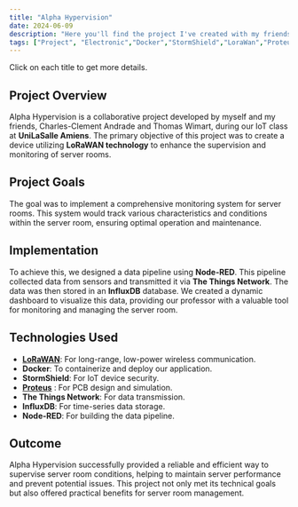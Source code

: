 ```yaml
---
title: "Alpha Hypervision"
date: 2024-06-09
description: "Here you'll find the project I've created with my friends at UniLaSalle"
tags: ["Project", "Electronic","Docker","StormShield","LoraWan","Proteus","The Things Network"]
---
```

Click on each title to get more details.

## Project Overview
Alpha Hypervision is a collaborative project developed by myself and my friends, Charles-Clement Andrade and Thomas Wimart, during our IoT class at **UniLaSalle Amiens**. The primary objective of this project was to create a device utilizing **LoRaWAN technology** to enhance the supervision and monitoring of server rooms.

## Project Goals
The goal was to implement a comprehensive monitoring system for server rooms. This system would track various characteristics and conditions within the server room, ensuring optimal operation and maintenance.
## Implementation
To achieve this, we designed a data pipeline using **Node-RED**. This pipeline collected data from sensors and transmitted it via **The Things Network**. The data was then stored in an **InfluxDB** database. We created a dynamic dashboard to visualize this data, providing our professor with a valuable tool for monitoring and managing the server room.

## Technologies Used
* [**LoRaWAN**](../../project_folder/iot_project/lorawan/): For long-range, low-power wireless communication.
* **Docker**: To containerize and deploy our application.
* **StormShield**: For IoT device security.
* [**Proteus**](../../project_folder/iot_project/proteus_alpha/) : For PCB design and simulation.
* **The Things Network**: For data transmission.
* **InfluxDB**: For time-series data storage.
* **Node-RED**: For building the data pipeline.
## Outcome
Alpha Hypervision successfully provided a reliable and efficient way to supervise server room conditions, helping to maintain server performance and prevent potential issues. This project not only met its technical goals but also offered practical benefits for server room management.
